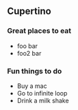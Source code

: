## Cupertino
### Great places to eat
- foo bar
- foo2 bar
### Fun things to do
- Buy a mac
- Go to infinite loop
- Drink a milk shake
